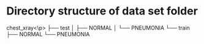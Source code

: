 # Directory structure of data set folder
<p>chest_xray<\p>
├── test
│   ├── NORMAL
│   └── PNEUMONIA
└── train
    ├── NORMAL
    └── PNEUMONIA
